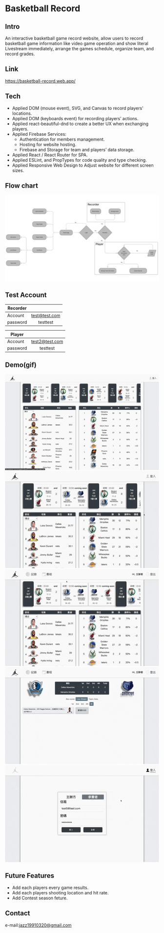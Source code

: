 # Basketball Record

## Intro

An interactive basketball game record website, allow users to record basketball game information like video game
operation and show literal Livestream immediately, arrange the games schedule, organize team, and record grades.

## Link

https://basketball-record.web.app/

## Tech

- Applied DOM (mouse event), SVG, and Canvas to record players’ locations.
- Applied DOM (keyboards event) for recording players’ actions.
- Applied react-beautiful-dnd to create a better UX when exchanging players.
- Applied Firebase Services:
  - Authentication for members management.
  - Hosting for website hosting.
  - Firebase and Storage for team and players’ data storage.
- Applied React / React Router for SPA.
- Applied ESLint, and PropTypes for code quality and type checking.
- Applied Responsive Web Design to Adjust website for different screen sizes.

## Flow chart

![This is a alt text.](./ReadMe/Userflow.jpeg "This is a userflow.")

## Test Account

| Recorder |               |
| -------- | :-----------: |
| Account  | test@test.com |
| password |   testtest    |

| Player   |                |
| -------- | :------------: |
| Account  | test2@test.com |
| password |    testtest    |

## Demo(gif)

![This is a alt text.](./ReadMe/Demo/Demo1.gif "This is a website explore.")
![This is a alt text.](./ReadMe/Demo/Demo2.gif "This is a game arrangement.")
![This is a alt text.](./ReadMe/Demo/Demo3.gif "This is a game record.")
![This is a alt text.](./ReadMe/Demo/Demo4.gif "This is a game livestream.")
![This is a alt text.](./ReadMe/Demo/Demo5.gif "These are a team building and game schedule.")

## Future Features

- Add each players every game results.
- Add each players shooting location and hit rate.
- Add Contest season feture.

## Contact

e-mail:jazz19910320@gmail.com
